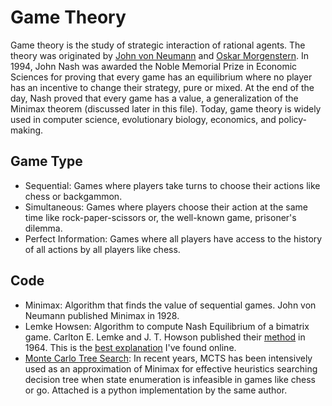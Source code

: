 # Game Theory
Game theory is the study of strategic interaction of rational agents. The theory was originated by [John von Neumann](https://en.wikipedia.org/wiki/John_von_Neumann) and [Oskar Morgenstern](https://en.wikipedia.org/wiki/Oskar_Morgenstern). In 1994, John Nash was awarded the Noble Memorial Prize in Economic Sciences for proving that every game has an equilibrium where no player has an incentive to change their strategy, pure or mixed. At the end of the day, Nash proved that every game has a value, a generalization of the Minimax theorem (discussed later in this file). Today, game theory is widely used in computer science, evolutionary biology, economics, and policy-making.

## Game Type
- Sequential: Games where players take turns to choose their actions like chess or backgammon.
- Simultaneous: Games where players choose their action at the same time like rock-paper-scissors or, the well-known game, prisoner's dilemma.
- Perfect Information: Games where all players have access to the history of all actions by all players like chess.

## Code
- Minimax: Algorithm that finds the value of sequential games. John von Neumann published Minimax in 1928.
- Lemke Howsen: Algorithm to compute Nash Equilibrium of a bimatrix game. Carlton E. Lemke and J. T. Howson published their [method](https://www1.cmc.edu/pages/faculty/MONeill/math188/papers/lemkehowson.pdf) in 1964. This is the [best explanation](https://youtu.be/i3Ag8Dw0LZg) I've found online.
- [Monte Carlo Tree Search](https://github.com/shehio/monte-carlo-tree-search): In recent years, MCTS has been intensively used as an approximation of Minimax for effective heuristics searching decision tree when state enumeration is infeasible in games like chess or go. Attached is a python implementation by the same author.